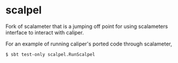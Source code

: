 scalpel
=======

Fork of scalameter that is a jumping off point for using scalameters interface to interact with caliper.

For an example of running caliper's ported code through scalameter,
``` bash
$ sbt test-only scalpel.RunScalpel
```
